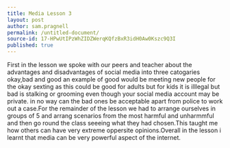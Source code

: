 ```yaml
---
title: Media Lesson 3
layout: post
author: sam.pragnell
permalink: /untitled-document/
source-id: 17-HPwUtIPzWhZIDZWerqKQfzBxR3idH0Aw0Kszc9Q3I
published: true
---
```

First in the lesson we spoke with our peers and teacher about the advantages and disadvantages of social media into three catogaries okay,bad and good an example of good would be meeting new people for the okay sexting as this could be good for adults but for kids it is illlegal but bad is stalking or grooming even though your social media account may be private. in no way can the bad ones be  acceptable apart from police to work out a case.For the remainder of the lesson we had to arrange ourselves in groups of 5 and arrang scenarios from the most harmful and unharmmful and then go round the class seeeing what they had chosen.This taught me how others can have very extreme oppersite opinions.Overall in the lesson i learnt that media can be very powerful aspect of the internet.

